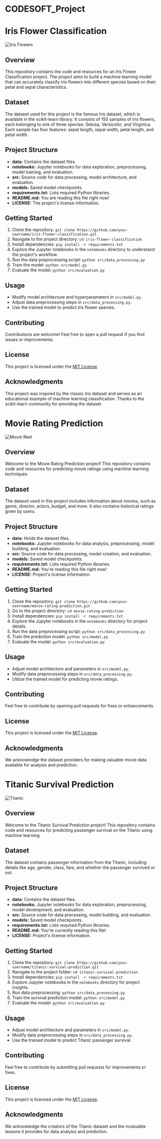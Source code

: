 # CODESOFT_Project
# Iris Flower Classification

![Iris Flowers](iris.jpg)

## Overview

This repository contains the code and resources for an Iris Flower Classification project. The project aims to build a machine learning model that can accurately classify iris flowers into different species based on their petal and sepal characteristics.

## Dataset

The dataset used for this project is the famous Iris dataset, which is available in the scikit-learn library. It consists of 150 samples of iris flowers, each belonging to one of three species: Setosa, Versicolor, and Virginica. Each sample has four features: sepal length, sepal width, petal length, and petal width.

## Project Structure

- **data:** Contains the dataset files.
- **notebooks:** Jupyter notebooks for data exploration, preprocessing, model training, and evaluation.
- **src:** Source code for data processing, model architecture, and evaluation.
- **models:** Saved model checkpoints.
- **requirements.txt:** Lists required Python libraries.
- **README.md:** You are reading this file right now!
- **LICENSE:** The project's license information.

## Getting Started

1. Clone the repository: `git clone https://github.com/your-username/iris-flower-classification.git`
2. Navigate to the project directory: `cd iris-flower-classification`
3. Install dependencies: `pip install -r requirements.txt`
4. Explore the Jupyter notebooks in the `notebooks` directory to understand the project's workflow.
5. Run the data preprocessing script: `python src/data_processing.py`
6. Train the model: `python src/model.py`
7. Evaluate the model: `python src/evaluation.py`

## Usage

- Modify model architecture and hyperparameters in `src/model.py`.
- Adjust data preprocessing steps in `src/data_processing.py`.
- Use the trained model to predict iris flower species.

## Contributing

Contributions are welcome! Feel free to open a pull request if you find issues or improvements.

## License

This project is licensed under the [MIT License](LICENSE).

## Acknowledgments

This project was inspired by the classic Iris dataset and serves as an educational example of machine learning classification. Thanks to the scikit-learn community for providing the dataset.

# Movie Rating Prediction

![Movie Reel](movie.jpg)

## Overview

Welcome to the Movie Rating Prediction project! This repository contains code and resources for predicting movie ratings using machine learning techniques.

## Dataset

The dataset used in this project includes information about movies, such as genre, director, actors, budget, and more. It also contains historical ratings given by users.

## Project Structure

- **data:** Holds the dataset files.
- **notebooks:** Jupyter notebooks for data analysis, preprocessing, model building, and evaluation.
- **src:** Source code for data processing, model creation, and evaluation.
- **models:** Saved model checkpoints.
- **requirements.txt:** Lists required Python libraries.
- **README.md:** You're reading this file right now!
- **LICENSE:** Project's license information.

## Getting Started

1. Clone the repository: `git clone https://github.com/your-username/movie-rating-prediction.git`
2. Go to the project directory: `cd movie-rating-prediction`
3. Install dependencies: `pip install -r requirements.txt`
4. Explore the Jupyter notebooks in the `notebooks` directory for project details.
5. Run the data preprocessing script: `python src/data_processing.py`
6. Train the prediction model: `python src/model.py`
7. Evaluate the model: `python src/evaluation.py`

## Usage

- Adjust model architecture and parameters in `src/model.py`.
- Modify data preprocessing steps in `src/data_processing.py`.
- Utilize the trained model for predicting movie ratings.

## Contributing

Feel free to contribute by opening pull requests for fixes or enhancements.

## License

This project is licensed under the [MIT License](LICENSE).

## Acknowledgments

We acknowledge the dataset providers for making valuable movie data available for analysis and prediction.

# Titanic Survival Prediction

![Titanic](titanic.jpg)

## Overview

Welcome to the Titanic Survival Prediction project! This repository contains code and resources for predicting passenger survival on the Titanic using machine learning.

## Dataset

The dataset contains passenger information from the Titanic, including details like age, gender, class, fare, and whether the passenger survived or not.

## Project Structure

- **data:** Contains the dataset files.
- **notebooks:** Jupyter notebooks for data exploration, preprocessing, model development, and evaluation.
- **src:** Source code for data processing, model building, and evaluation.
- **models:** Saved model checkpoints.
- **requirements.txt:** Lists required Python libraries.
- **README.md:** You're currently reading this file!
- **LICENSE:** Project's license information.

## Getting Started

1. Clone the repository: `git clone https://github.com/your-username/titanic-survival-prediction.git`
2. Navigate to the project folder: `cd titanic-survival-prediction`
3. Install dependencies: `pip install -r requirements.txt`
4. Explore Jupyter notebooks in the `notebooks` directory for project insights.
5. Run data preprocessing: `python src/data_processing.py`
6. Train the survival prediction model: `python src/model.py`
7. Evaluate the model: `python src/evaluation.py`

## Usage

- Adjust model architecture and parameters in `src/model.py`.
- Modify data preprocessing steps in `src/data_processing.py`.
- Use the trained model to predict Titanic passenger survival.

## Contributing

Feel free to contribute by submitting pull requests for improvements or fixes.

## License

This project is licensed under the [MIT License](LICENSE).

## Acknowledgments

We acknowledge the creators of the Titanic dataset and the invaluable lessons it provides for data analysis and prediction.

